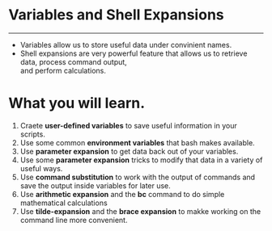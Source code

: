 # Variables and Shell Expansions
----

- Variables allow us to store useful data under convinient names.
- Shell expansions are very powerful feature that allows us to retrieve data, process command output, \
and perform calculations.


# What you will learn.
1. Craete **user-defined variables** to save useful information in your scripts.
2. Use some common **environment variables** that bash makes available.
3. Use **parameter expansion** to get data back out of your variables.
4. Use some **parameter expansion** tricks to modify that data in a variety of useful ways.
5. Use **command substitution** to work with the output of commands and save the output inside variables for later use.
6. Use **arithmetic expansion** and the **bc** command to do simple mathematical calculations
7. Use **tilde-expansion** and the **brace expansion** to makke working on the command line more convenient.